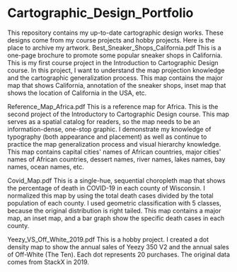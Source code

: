 # Cartographic_Design_Portfolio
This repository contains my up-to-date cartographic design works. These designs come from my course projects and hobby projects. Here is the place to archive my artwork.
Best_Sneaker_Shops_California.pdf
This is a one-page brochure to promote some popular sneaker shops in California. This is my first course project in the Introduction to Cartographic Design course. In this project, I want to understand the map projection knowledge and the cartographic generalization process. This map contains the major map that shows California, annotation of the sneaker shops, inset map that shows the location of California in the USA, etc.

Reference_Map_Africa.pdf
This is a reference map for Africa. This is the second project of the Introductory to Cartographic Design course. This map serves as a spatial catalog for readers, so the map needs to be an information-dense, one-stop graphic. I demonstrate my knowledge of typography (both appearance and placement) as well as continue to practice the map generalization process and visual hierarchy knowledge. This map contains capital cities' names of African countries, major cities' names of African countries, dessert names, river names, lakes names, bay names, ocean names, etc.

Covid_Map.pdf
This is a single-hue, sequential choropleth map that shows the percentage of death in COVID-19 in each county of Wisconsin. I normalized this map by using the total death cases divided by the total population of each county. I used geometric classification with 5 classes, because the original distribution is right tailed. This map contains a major map, an inset map, and a bar graph show the specific death cases in each county. 

Yeezy_VS_Off_White_2019.pdf
This is a hobby project. I created a dot density map to show the annual sales of Yeezy 350 V2 and the annual sales of Off-White (The Ten). Each dot represents 20 purchases. The original data comes from StackX in 2019. 
